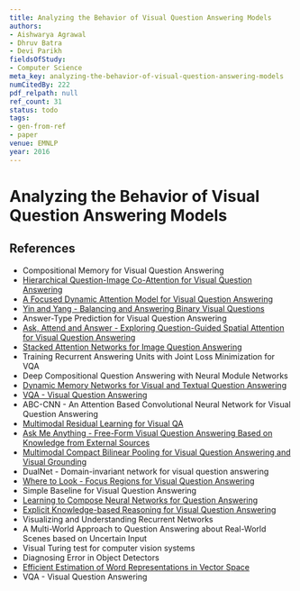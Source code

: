 ```yaml
---
title: Analyzing the Behavior of Visual Question Answering Models
authors:
- Aishwarya Agrawal
- Dhruv Batra
- Devi Parikh
fieldsOfStudy:
- Computer Science
meta_key: analyzing-the-behavior-of-visual-question-answering-models
numCitedBy: 222
pdf_relpath: null
ref_count: 31
status: todo
tags:
- gen-from-ref
- paper
venue: EMNLP
year: 2016
---
```


# Analyzing the Behavior of Visual Question Answering Models

## References

- Compositional Memory for Visual Question Answering
- [Hierarchical Question-Image Co-Attention for Visual Question Answering](./hierarchical-question-image-co-attention-for-visual-question-answering.md)
- [A Focused Dynamic Attention Model for Visual Question Answering](./a-focused-dynamic-attention-model-for-visual-question-answering.md)
- [Yin and Yang - Balancing and Answering Binary Visual Questions](./yin-and-yang-balancing-and-answering-binary-visual-questions.md)
- Answer-Type Prediction for Visual Question Answering
- [Ask, Attend and Answer - Exploring Question-Guided Spatial Attention for Visual Question Answering](./ask-attend-and-answer-exploring-question-guided-spatial-attention-for-visual-question-answering.md)
- [Stacked Attention Networks for Image Question Answering](./stacked-attention-networks-for-image-question-answering.md)
- Training Recurrent Answering Units with Joint Loss Minimization for VQA
- Deep Compositional Question Answering with Neural Module Networks
- [Dynamic Memory Networks for Visual and Textual Question Answering](./dynamic-memory-networks-for-visual-and-textual-question-answering.md)
- [VQA - Visual Question Answering](./vqa-visual-question-answering.md)
- ABC-CNN - An Attention Based Convolutional Neural Network for Visual Question Answering
- [Multimodal Residual Learning for Visual QA](./multimodal-residual-learning-for-visual-qa.md)
- [Ask Me Anything - Free-Form Visual Question Answering Based on Knowledge from External Sources](./ask-me-anything-free-form-visual-question-answering-based-on-knowledge-from-external-sources.md)
- [Multimodal Compact Bilinear Pooling for Visual Question Answering and Visual Grounding](./multimodal-compact-bilinear-pooling-for-visual-question-answering-and-visual-grounding.md)
- DualNet - Domain-invariant network for visual question answering
- [Where to Look - Focus Regions for Visual Question Answering](./where-to-look-focus-regions-for-visual-question-answering.md)
- Simple Baseline for Visual Question Answering
- [Learning to Compose Neural Networks for Question Answering](./learning-to-compose-neural-networks-for-question-answering.md)
- [Explicit Knowledge-based Reasoning for Visual Question Answering](./explicit-knowledge-based-reasoning-for-visual-question-answering.md)
- Visualizing and Understanding Recurrent Networks
- A Multi-World Approach to Question Answering about Real-World Scenes based on Uncertain Input
- Visual Turing test for computer vision systems
- Diagnosing Error in Object Detectors
- [Efficient Estimation of Word Representations in Vector Space](./efficient-estimation-of-word-representations-in-vector-space.md)
- VQA - Visual Question Answering
